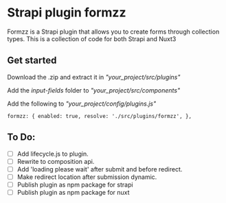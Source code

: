 # Strapi plugin formzz

Formzz is a Strapi plugin that allows you to create forms through collection types. This is a collection of code for both Strapi and Nuxt3

## Get started
Download the .zip and extract it in *"your_project/src/plugins"*

Add the *input-fields* folder to *"your_project/src/components"*

Add the following to *"your_project/config/plugins.js"*

`formzz: {
  enabled: true,
  resolve: './src/plugins/formzz',
},`

## To Do:
- [ ] Add lifecycle.js to plugin.
- [ ] Rewrite to composition api.
- [ ] Add 'loading please wait' after submit and before redirect.
- [ ] Make redirect location after submission dynamic.
- [ ] Publish plugin as npm package for strapi
- [ ] Publish plugin as npm package for nuxt
